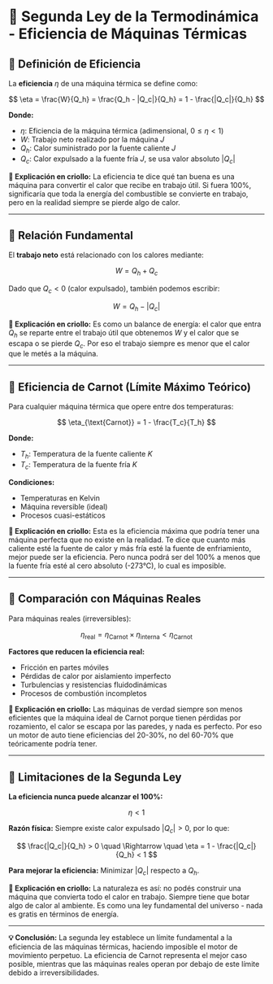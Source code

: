 # 📘 Segunda Ley de la Termodinámica - Eficiencia de Máquinas Térmicas

## 🔹 Definición de Eficiencia

La **eficiencia** $\eta$ de una máquina térmica se define como:

$$
\eta = \frac{W}{Q_h} = \frac{Q_h - |Q_c|}{Q_h} = 1 - \frac{|Q_c|}{Q_h}
$$

**Donde:**
- $\eta$: Eficiencia de la máquina térmica (adimensional, $0 \leq \eta < 1$)
- $W$: Trabajo neto realizado por la máquina $J$
- $Q_h$: Calor suministrado por la fuente caliente $J$
- $Q_c$: Calor expulsado a la fuente fría $J$, se usa valor absoluto $|Q_c|$

**🤔 Explicación en criollo:**
La eficiencia te dice qué tan buena es una máquina para convertir el calor que recibe en trabajo útil. Si fuera 100%, significaría que toda la energía del combustible se convierte en trabajo, pero en la realidad siempre se pierde algo de calor.

---

## 🔹 Relación Fundamental

El **trabajo neto** está relacionado con los calores mediante:

$$
W = Q_h + Q_c
$$

Dado que $Q_c < 0$ (calor expulsado), también podemos escribir:

$$
W = Q_h - |Q_c|
$$

**🤔 Explicación en criollo:**
Es como un balance de energía: el calor que entra $Q_h$ se reparte entre el trabajo útil que obtenemos $W$ y el calor que se escapa o se pierde $Q_c$. Por eso el trabajo siempre es menor que el calor que le metés a la máquina.

---

## 🔹 Eficiencia de Carnot (Límite Máximo Teórico)

Para cualquier máquina térmica que opere entre dos temperaturas:

$$
\eta_{\text{Carnot}} = 1 - \frac{T_c}{T_h}
$$

**Donde:**
- $T_h$: Temperatura de la fuente caliente $K$
- $T_c$: Temperatura de la fuente fría $K$

**Condiciones:**
- Temperaturas en Kelvin
- Máquina reversible (ideal)
- Procesos cuasi-estáticos

**🤔 Explicación en criollo:**
Esta es la eficiencia máxima que podría tener una máquina perfecta que no existe en la realidad. Te dice que cuanto más caliente esté la fuente de calor y más fría esté la fuente de enfriamiento, mejor puede ser la eficiencia. Pero nunca podrá ser del 100% a menos que la fuente fría esté al cero absoluto (-273°C), lo cual es imposible.

---

## 🔹 Comparación con Máquinas Reales

Para máquinas reales (irreversibles):

$$
\eta_{\text{real}} = \eta_{\text{Carnot}} \times \eta_{\text{interna}} < \eta_{\text{Carnot}}
$$

**Factores que reducen la eficiencia real:**
- Fricción en partes móviles
- Pérdidas de calor por aislamiento imperfecto
- Turbulencias y resistencias fluidodinámicas
- Procesos de combustión incompletos

**🤔 Explicación en criollo:**
Las máquinas de verdad siempre son menos eficientes que la máquina ideal de Carnot porque tienen pérdidas por rozamiento, el calor se escapa por las paredes, y nada es perfecto. Por eso un motor de auto tiene eficiencias del 20-30%, no del 60-70% que teóricamente podría tener.

---

## 🔹 Limitaciones de la Segunda Ley

**La eficiencia nunca puede alcanzar el 100%:**

$$
\eta < 1
$$

**Razón física:** Siempre existe calor expulsado $|Q_c| > 0$, por lo que:

$$
\frac{|Q_c|}{Q_h} > 0 \quad \Rightarrow \quad \eta = 1 - \frac{|Q_c|}{Q_h} < 1
$$

**Para mejorar la eficiencia:** Minimizar $|Q_c|$ respecto a $Q_h$.

**🤔 Explicación en criollo:**
La naturaleza es así: no podés construir una máquina que convierta todo el calor en trabajo. Siempre tiene que botar algo de calor al ambiente. Es como una ley fundamental del universo - nada es gratis en términos de energía.


---

**💡 Conclusión:** La segunda ley establece un límite fundamental a la eficiencia de las máquinas térmicas, haciendo imposible el motor de movimiento perpetuo. La eficiencia de Carnot representa el mejor caso posible, mientras que las máquinas reales operan por debajo de este límite debido a irreversibilidades.
